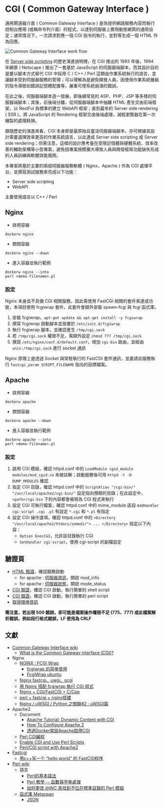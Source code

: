 # CGI ( Common Gateway Interface )

通用閘道器介面 ( Common Gateway Interface ) 是為提供網路服務內容而執行控制台應用 (或稱命令列介面）的程式，以達到伺服器上實現動態網頁的通用協定；通常情況下，一次請求對應一個 CGI 指令的執行，並對等生成一個 HTML 作為回應。

![Common Gateway Interface work flow](https://mixwithmarketing.com/wp-content/uploads/2022/02/Common-Gateway-Interface.png)

在 [Server side scripting](https://en.wikipedia.org/wiki/Server-side_scripting) 的歷史演進說明裡，在 CGI 推出的 1993 年後，1994 年網景 ( Netscape ) 推出了一套基於 JavaScript 的伺服器端腳本，而其設計目的是要以腳本方式替代 CGI 中採用 C / C++ / Perl 這類由作業系統執行的語言，並讓腳本受到伺服器服務的管理；可以理解為是避免開發人員，因使用作業系統層級的指令導致如錯誤記憶體配置等，嚴重可使系統崩潰的錯誤。

在此之後，伺服器端腳本逐一發展，即後續常見的 ASP、PHP、JSP 等多樣的伺服器端腳本；其後，前後端分離，從伺服器端腳本中抽離 HTML 產生交由前端框架，以 RestFul 為標準的建立 WebAPI 框架；直到最年的 Server side rendering ( SSR )，將 JavaScript 的 Rendering 框架交由後端處理，減輕瀏覽器在第一次繪製的處理耗損。

跟隨歷史的演進來看，CGI 本身即是最原始且靈活伺服器端腳本，亦可根據其設計需要選擇效率更高的作業系統語言，以此達成 Server side scripting 或 Server side rendering；但需注意，這樣的設計應考量在受限記憶體與硬體系統、效率改善的輔助架構等小型專案，避免因專案規模擴大導致人員與開發框架功能缺失形成的人員訓練與軟體效能風險。

本專案將基於主要的兩個伺服器服務軟體 ( Nginx、Apache ) 作為 CGI 處理平台，並撰寫測試服務來完成以下功能：

+ Server side scripting
+ WebAPI

主要使用語言以 C++ / Perl

## Nginx

+ 啟用容器

```
dockerw nginx
```

+ 關閉容器

```
dockerw nginx --down
```

+ 進入容器並執行範例

```
dockerw nginx --into
perl <demo-filename>.pl
```

### 設定

Nginx 本身並不具備 CGI 相關服務，因此需使用 FastCGI 相關的套件來達成功能，本項目使用 fcgiwrap 套件，此套件會額外安裝 spawn-fcgi 與 fcgi 函式庫。

1. 安裝 fcgiwrap，```apt-get update && apt-get install -y fcgiwrap```
2. 撰寫 fcgiwrap 啟動腳本並放置於 ```/etc/init.d/fcgiwrap```
3. 執行 fcgiwrap 腳本，並確認產生 ```/tmp/cgi.sock```
4. 若 ```/tmp/cgi.sock``` 權限不足，需額外設定 ```chmod 777 /tmp/cgi.sock```
5. 撰寫 ```/etc/nginx/conf.d/default.conf```，增加 ```cgi-bin``` 路由，並經由 ```unix:/tmp/cgi.sock``` 進行 socket 通訊

Nginx 原理上是透過 Socket 與常駐執行的 FastCGI 套件通訊，並委請此服務執行 ```fastcgi_param SCRIPT_FILENAME``` 指向的目標檔案。

## Apache

+ 啟用容器

```
dockerw apache
```

+ 關閉容器

```
dockerw apache --down
```

+ 進入容器並執行範例

```
dockerw apache --into
perl <demo-filename>.pl
```

### 設定

1. 啟用 CGI 模組，確認 httpd.conf 中的 ```LoadModule cgid_module modules/mod_cgid.so``` 未被註解；啟動服務後可用 ```httpd -t -D DUMP_MODULES``` 確認
2. 指定 CGI 目錄，確認 httpd.conf 中的 ```ScriptAlias "/cgi-bin/" "/usr/local/apache2/cgi-bin/"``` 設定指向預期的目錄；在此設定中，```<path>/cgi-bin``` 下的內容都會被視為 CGI 程式來執行
3. 設定 CGI 可執行檔案，確認 httpd.conf 中的 mime_module 區段 ```AddHandler cgi-script .cgi .pl``` 有設定 ```*.cgi```  和 ```*.pl``` 有指定
4. 設定 CGI 操作選項，確認 httpd.conf 中的 ```<Directory "/usr/local/apache2/htdocs/somedir"> ... </Directory>``` 指定以下內容：
    + ```Option ExecCGI```，允許該目錄執行 CGI
    + ```SetHandler cgi-script```，使用 cgi-script 的副檔設定

## 驗證頁

+ [HTML 驗證](http://localhost/index.html)，確認服務啟動
    + for apache : [伺服器資訊](http://localhost/server-info)，開啟 mod_info
    + for apache : [伺服器狀態](http://localhost/server-status)，開啟 mode_status
+ [CGI 驗證](http://localhost/cgi-bin/index.cgi)，確認 CGI 啟動，執行簡單的 shell script
+ [CGI 驗證](http://localhost/cgi-bin/index.pl)，確認 CGI 啟動，執行簡單的 perl script
+ [取得環境資訊](http://localhost/cgi-bin/printenv.pl)

**需注意，若出現 500 錯誤，即可能是檔案操作權限不足 (775、777) 或此檔案解析錯誤，例如段行格式錯誤，LF 使用為 CRLF**

## 文獻

+ [Common Gateway Interface wiki](https://zh.wikipedia.org/zh-tw/%E9%80%9A%E7%94%A8%E7%BD%91%E5%85%B3%E6%8E%A5%E5%8F%A3)
    - [What is the Common Gateway interface (CGI)?](https://mixwithmarketing.com/2022/02/what-is-the-common-gateway-interface-cgi/)
+ Nginx
    - [NGINX : FCGI Wrap](https://www.nginx.com/resources/wiki/start/topics/examples/fcgiwrap/)
        + [fcgiwrap 的简单使用](https://blog.twofei.com/642/)
        + [FcgiWrap ubuntu](https://help.ubuntu.com/community/FcgiWrap)
    - [Nginx fastcgi、uwgi、scgi](https://www.796t.com/content/1546776782.html)
    - [用 Nginx 搭配 fcgiwrap 執行 CGI 程式](https://opensourcedoc.com/web-programming/run-cgi-programs-with-fcgiwrap/)
    - [Nginx + CGI/FastCGI + C/Cpp](https://www.cnblogs.com/skynet/p/4173450.html)
    - [perl + fastcgi + nginx搭建](http://www.ttlsa.com/nginx/perl-fastcgi-nginx/)
    - [Nginx / uWSGI / Python 之關聯#2 : uWSGI篇](https://medium.com/bucketing/nginx-uwsgi-python-%E4%B9%8B%E9%97%9C%E8%81%AF-2-uwsgi%E7%AF%87-7b439ef028ec)
+ Apache2
    - Document
        + [Apache Tutorial: Dynamic Content with CGI](https://httpd.apache.org/docs/2.4/howto/cgi.html)
        + [How To Configure Apache 2](https://www3.ntu.edu.sg/home/ehchua/programming/howto/Apache_HowToConfigure.html)
        + [透過Docker架設Apache啟用CGI](https://r888800009.github.io/posts/cgi-apache/)
    - [Perl CGI編程](http://www.w3big.com/zh-TW/perl/perl-cgi-programming.html)
    - [Enable CGI and Use Perl Scripts](https://www.server-world.info/en/note?os=Ubuntu_16.04&p=httpd&f=2)
    - [Perl/CGI script with Apache2](https://perlmaven.com/perl-cgi-script-with-apache2)
+ [Fastcgi](https://fastcgi-archives.github.io/)
    - [用c++写一个 “hello,world” 的 FastCGI程序](https://www.cnblogs.com/oxspirt/p/5505184.html)
+ [Perl wiki](https://zh.wikipedia.org/zh-tw/Perl)
    - 語言
        + [Perl的基本語法](http://ind.ntou.edu.tw/~dada/cgi/Perlsynx.htm)
        + [Perl 教學 -- 函數與字串處理](http://web.nchu.edu.tw/~jlu/cyut/perl-functions.shtml)
        + [如何更改 @INC 來找到不位在標準目錄的 Perl 模組](https://tw.perlmaven.com/how-to-change-inc-to-find-perl-modules-in-non-standard-locations)
    - [函式庫 Metacpan](https://metacpan.org/)
        + [JSON](https://metacpan.org/pod/JSON#NAME)
